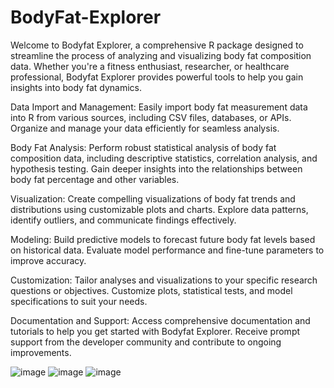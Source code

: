 # BodyFat-Explorer

Welcome to Bodyfat Explorer, a comprehensive R package designed to streamline the process of analyzing and visualizing body fat composition data. Whether you're a fitness enthusiast, researcher, or healthcare professional, Bodyfat Explorer provides powerful tools to help you gain insights into body fat dynamics. 

Data Import and Management: Easily import body fat measurement data into R from various sources, including CSV files, databases, or APIs. Organize and manage your data efficiently for seamless analysis.

Body Fat Analysis: Perform robust statistical analysis of body fat composition data, including descriptive statistics, correlation analysis, and hypothesis testing. Gain deeper insights into the relationships between body fat percentage and other variables.

Visualization: Create compelling visualizations of body fat trends and distributions using customizable plots and charts. Explore data patterns, identify outliers, and communicate findings effectively.

Modeling: Build predictive models to forecast future body fat levels based on historical data. Evaluate model performance and fine-tune parameters to improve accuracy.

Customization: Tailor analyses and visualizations to your specific research questions or objectives. Customize plots, statistical tests, and model specifications to suit your needs.

Documentation and Support: Access comprehensive documentation and tutorials to help you get started with Bodyfat Explorer. Receive prompt support from the developer community and contribute to ongoing improvements.

![image](https://github.com/ChaudharyUsman/BodyFat-Explorer/assets/129587807/e1e7a840-c351-407d-8fda-659d0c32cfa8)
![image](https://github.com/ChaudharyUsman/BodyFat-Explorer/assets/129587807/564fb188-d5c0-4eb3-aa73-40256838c146)
![image](https://github.com/ChaudharyUsman/BodyFat-Explorer/assets/129587807/0c055a70-bcab-45a1-a713-bef5d841b200)


